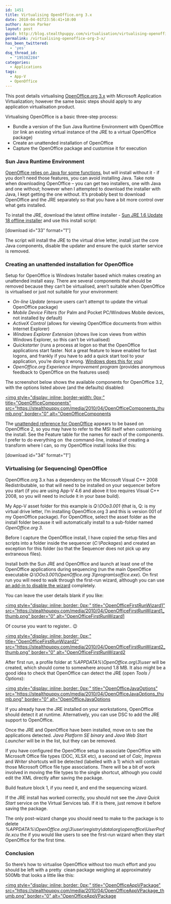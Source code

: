```yaml
---
id: 1451
title: Virtualising OpenOffice.org 3.x
date: 2010-04-01T23:56:41+10:00
author: Aaron Parker
layout: post
guid: http://blog.stealthpuppy.com/virtualisation/virtualising-openoffice-org-3-x
permalink: /virtualising-openoffice-org-3-x/
has_been_twittered:
  - 'yes'
dsq_thread_id:
  - "195382284"
categories:
  - Applications
tags:
  - App-V
  - OpenOffice
---
```

This post details virtualising [OpenOffice.org 3.x](http://www.openoffice.org/) with Microsoft Application Virtualization; however the same basic steps should apply to any application virtualisation product.

Virtualising OpenOffice is a basic three-step process:

  * Bundle a version of the Sun Java Runtime Environment with OpenOffice (or link an existing virtual instance of the JRE to a virtual OpenOffice package)
  * Create an unattended installation of OpenOffice
  * Capture the OpenOffice package and customise it for execution

### Sun Java Runtime Environment

[OpenOffice relies on Java for some functions](http://download.openoffice.org/common/java.html), but will install without it - if you don’t need those features, you can avoid installing Java. Take note when downloading OpenOffice – you can get two installers, one with Java and one without; however when I attempted to download the installer with Java, I kept getting the one without. It’s probably best to download OpenOffice and the JRE separately so that you have a bit more control over what gets installed.

To install the JRE, download the latest offline installer - [Sun JRE 1.6 Update 18 offline installer](http://javadl.sun.com/webapps/download/AutoDL?BundleId=37981) and use this install script:

<p class="download">
  [download id="33&#8243; format="1&#8243;]
</p>

The script will install the JRE to the virtual drive letter, install just the core Java components, disable the updater and ensure the quick starter service is removed.

### Creating an unattended installation for OpenOffice

Setup for OpenOffice is Windows Installer based which makes creating an unattended install easy. There are several components that should be removed because they can’t be virtualised, aren’t suitable when OpenOffice is virtualised or just not suitable for your environment:

  * _On-line Update_ (ensure users can’t attempt to update the virtual OpenOffice package)
  * _Mobile Device Filters_ (for Palm and Pocket PC/Windows Mobile devices, not installed by default)
  * _ActiveX Control_ (allows for viewing OpenOffice documents from within Internet Explorer)
  * _Windows Explorer Extension_ (shows live icon views from within Windows Explorer, so this can’t be virtualised)
  * _Quickstarter_ (runs a process at logon so that the OpenOffice applications start faster. Not a great feature to leave enabled for fast logons, and frankly if you have to add a quick start tool to your application, you’re doing it wrong. [Windows does this for you](http://en.wikipedia.org/wiki/Prefetcher))
  * _OpenOffice.org Experience Improvement program_ (provides anonymous feedback to OpenOffice on the features used)

The screenshot below shows the available components for OpenOffice 3.2, with the options listed above (and the defaults) disabled:

[<img style="display: inline; border-width: 0px;" title="OpenOfficeComponents" src="https://stealthpuppy.com/media/2010/04/OpenOfficeComponents_thumb.png" border="0" alt="OpenOfficeComponents]({{site.baseurl}}/media/2010/04/OpenOfficeComponents.png)

The [unattended reference for OpenOffice](http://wiki.services.openoffice.org/wiki/Documentation/How_Tos/Automatic_Installation_on_Windows) appears to be based on OpenOffice 2, so you may have to refer to the MSI itself when customising the install. See the Feature table for the names for each of the components. I prefer to do everything on  the command-line, instead of creating a transform where I can, so my OpenOffice install looks like this:

<p class="download">
  [download id="34&#8243; format="1&#8243;]
</p>

### Virtualising (or Sequencing) OpenOffice

OpenOffice.org 3.x has a dependency on the Microsoft Visual C++ 2008 Redistributable, so that will need to be installed on your sequencer before you start (if you are using App-V 4.6 and above it too requires Visual C++ 2008, so you will need to include it in your base build).

My App-V asset folder for this example is _Q:\OOo3.001_ (that is, Q: is my virtual drive letter, I’m installing OpenOffice.org 3 and this is version 001 of my OpenOffice package). For OpenOffice, select the asset folder as the install folder because it will automatically install to a sub-folder named _OpenOffice.org 3_.

Before I capture the OpenOffice install, I have copied the setup files and scripts into a folder inside the sequencer (_C:\Packages_) and created an exception for this folder (so that the Sequencer does not pick up any extraneous files).

Install both the Sun JRE and OpenOffice and launch at least one of the OpenOffice applications during sequencing (run the main OpenOffice executable _Q:\OOo3.001\OpenOffice.org 3\program\soffice.exe_). On first run you will need to walk through the first-run wizard, although you can use [an add-in to disable the wizard](http://wiki.services.openoffice.org/wiki/Documentation/Administration_Guide/Deactivating_Registration_Wizard) completely.

You can leave the user details blank if you like:

[<img style="display: inline; border: 0px;" title="OpenOfficeFirstRunWizard1" src="https://stealthpuppy.com/media/2010/04/OpenOfficeFirstRunWizard1_thumb.png" border="0" alt="OpenOfficeFirstRunWizard1]({{site.baseurl}}/media/2010/04/OpenOfficeFirstRunWizard1.png)

Of course you want to register.. 😉

[<img style="display: inline; border: 0px;" title="OpenOfficeFirstRunWizard2" src="https://stealthpuppy.com/media/2010/04/OpenOfficeFirstRunWizard2_thumb.png" border="0" alt="OpenOfficeFirstRunWizard2]({{site.baseurl}}/media/2010/04/OpenOfficeFirstRunWizard2.png)

After first run, a profile folder at _%APPDATA%\OpenOffice.org\3\user_ will be created, which should come to somewhere around 1.8 MB. It also might be a good idea to check that OpenOffice can detect the JRE (open _Tools / Options_):

[<img style="display: inline; border: 0px;" title="OpenOfficeJavaOptions" src="https://stealthpuppy.com/media/2010/04/OpenOfficeJavaOptions_thumb.png" border="0" alt="OpenOfficeJavaOptions]({{site.baseurl}}/media/2010/04/OpenOfficeJavaOptions.png)

If you already have the JRE installed on your workstations, OpenOffice should detect it at runtime. Alternatively, you can use DSC to add the JRE support to OpenOffice.

Once the JRE and OpenOffice have been installed, move on to see the applications detected. _Java Platform SE binary_ and _Java Web Start Launcher_ will be in the list, but they can be removed.

If you have configured the OpenOffice setup to associate OpenOffice with Microsoft Office file types (DOC, XLSX etc), a second set of _Calc_, _Impress_ and _Writer_ shortcuts will be detected (labelled with a 1) which will contain those Microsoft Office file type associations. There will be a bit of work involved in moving the file types to the single shortcut, although you could edit the XML directly after saving the package.

Build feature block 1, if you need it, and end the sequencing wizard.

If the JRE install has worked correctly, you should not see the _Java Quick Start_ service on the Virtual Services tab. If it is there, just remove it before saving the package.

The only post-wizard change you should need to make to the package is to delete _%APPDATA%\OpenOffice.org\3\user\registry\data\org\openoffice\UserProfile.xcu_ the if you would like users to see the first-run wizard when they start OpenOffice for the first time.

### Conclusion

So there’s how to virtualise OpenOffice without too much effort and you should be left with a pretty  clean package weighing at approximately 500Mb that looks a little like this:

[<img style="display: inline; border: 0px;" title="OpenOfficeAppVPackage" src="https://stealthpuppy.com/media/2010/04/OpenOfficeAppVPackage_thumb.png" border="0" alt="OpenOfficeAppVPackage]({{site.baseurl}}/media/2010/04/OpenOfficeAppVPackage.png)